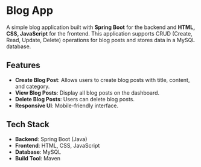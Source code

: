 # Blog App

A simple blog application built with **Spring Boot** for the backend and **HTML, CSS, JavaScript** for the frontend. This application supports CRUD (Create, Read, Update, Delete) operations for blog posts and stores data in a MySQL database.

## Features

- **Create Blog Post**: Allows users to create blog posts with title, content, and category.
- **View Blog Posts**: Display all blog posts on the dashboard.
- **Delete Blog Posts**: Users can delete blog posts.
- **Responsive UI**: Mobile-friendly interface.

## Tech Stack

- **Backend**: Spring Boot (Java)
- **Frontend**: HTML, CSS, JavaScript
- **Database**: MySQL
- **Build Tool**: Maven
